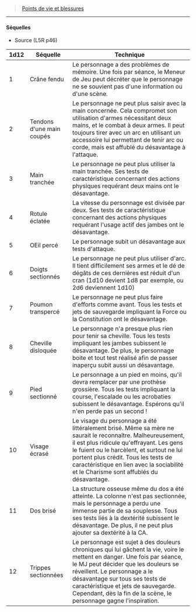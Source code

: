 ﻿---
!Generic
Id: l5r_hitpoints_hd.md#séquelles
ParentLink: l5r_hitpoints_hd.md#points-de-vie-et-blessures
Name: Séquelles
ParentName: Points de vie et blessures
NameLevel: 4
Attributes: {}
---
> [Points de vie et blessures](hd_l5r_hitpoints.md)

---

#### Séquelles

- Source (L5R p46)

|1d12|Séquelle|Technique|
|---|---|---|
|1|Crâne fendu|Le personnage a des problèmes de mémoire. Une fois par séance, le Meneur de Jeu peut décréter que le personnage ne se souvient pas d'une information ou d'une scène.|
|2|Tendons d'une main coupés|Le personnage ne peut plus saisir avec la main concernée. Cela compromet son utilisation d'armes nécessitant deux mains, et le combat à deux armes. Il peut toujours tirer avec un arc en utilisant un accessoire lui permettant de tenir arc ou corde, mais est affublé du désavantage à l'attaque.|
|3|Main tranchée|Le personnage ne peut plus utiliser la main tranchée. Ses tests de caractéristique concernant des actions physiques requérant deux mains ont le désavantage.|
|4|Rotule éclatée|La vitesse du personnage est divisée par deux. Ses tests de caractéristique concernant des actions physiques requérant l'usage actif des jambes ont le désavantage.|
|5|OEil percé|Le personnage subit un désavantage aux tests d'attaque.|
|6|Doigts sectionnés|Le personnage ne peut plus utiliser d'arc. Il tient difficilement ses armes et le dé de dégâts de ces dernières est réduit d'un cran (1d10 devient 1d8 par exemple, ou 2d6 deviennent 1d10)|
|7|Poumon transpercé|Le personnage ne peut plus faire d'efforts comme avant. Tous les tests et jets de sauvegarde impliquant la Force ou la Constitution ont le désavantage.|
|8|Cheville disloquée|Le personnage n'a presque plus rien pour tenir sa cheville. Tous les tests impliquant les jambes subissent le désavantage. De plus, le personnage boite et tout test réalisé afin de passer inaperçu subit aussi un désavantage.|
|9|Pied sectionné|Le personnage a un pied en moins, qu'il devra remplacer par une prothèse grossière. Tous les tests impliquant la course, l'escalade ou les acrobaties subissent le désavantage. Espérons qu'il n'en perde pas un second !|
|10|Visage écrasé|Le visage du personnage a été littéralement brisé. Même sa mère ne saurait le reconnaître. Malheureusement, il est plus ridicule qu'effrayant. Les gens le fuient ou le harcèlent, et surtout ne lui portent plus crédit. Tous les tests de caractéristique en lien avec la sociabilité et le Charisme sont affublés du désavantage.|
|11|Dos brisé|La structure osseuse même du dos a été atteinte. La colonne n'est pas sectionnée, mais le personnage a perdu une immense partie de sa souplesse. Tous ses tests liés à la dextérité subissent le désavantage. De plus, il ne peut plus ajouter sa dextérité à la CA.|
|12|Trippes sectionnées|Le personnage est sujet à des douleurs chroniques qui lui gâchent la vie, voire le mettent en danger. Une fois par séance, le MJ peut décider que les douleurs se réveillent. Le personnage a le désavantage sur tous ses tests de caractéristique et jets de sauvegarde. Cependant, dès la fin de la scène, le personnage gagne l'inspiration.|

